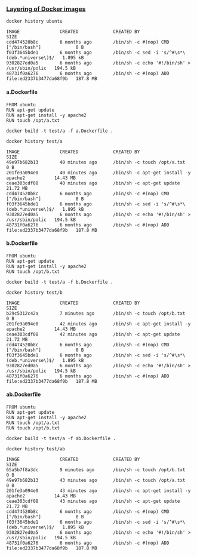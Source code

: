 ### [Layering of Docker images](http://tuhrig.de/layering-of-docker-images/)

`docker history ubuntu`

    IMAGE               CREATED             CREATED BY                                      SIZE
    cdd474520b8c        6 months ago        /bin/sh -c #(nop) CMD ["/bin/bash"]             0 B
    f03f3645bde1        6 months ago        /bin/sh -c sed -i 's/^#\s*\(deb.*universe\)$/   1.895 kB
    9302827ed0a5        6 months ago        /bin/sh -c echo '#!/bin/sh' > /usr/sbin/polic   194.5 kB
    48731f0a6276        6 months ago        /bin/sh -c #(nop) ADD file:ed2337b3477da68f9b   187.8 MB


#### a.Dockerfile

    FROM ubuntu
    RUN apt-get update
    RUN apt-get install -y apache2
    RUN touch /opt/a.txt

`docker build -t test/a -f a.Dockerfile .`

`docker history test/a`

    IMAGE               CREATED             CREATED BY                                      SIZE
    49e97b682b13        40 minutes ago      /bin/sh -c touch /opt/a.txt                     0 B
    201fe3a094e0        40 minutes ago      /bin/sh -c apt-get install -y apache2           14.43 MB
    ceae303cdf08        40 minutes ago      /bin/sh -c apt-get update                       21.72 MB
    cdd474520b8c        6 months ago        /bin/sh -c #(nop) CMD ["/bin/bash"]             0 B
    f03f3645bde1        6 months ago        /bin/sh -c sed -i 's/^#\s*\(deb.*universe\)$/   1.895 kB
    9302827ed0a5        6 months ago        /bin/sh -c echo '#!/bin/sh' > /usr/sbin/polic   194.5 kB
    48731f0a6276        6 months ago        /bin/sh -c #(nop) ADD file:ed2337b3477da68f9b   187.8 MB

#### b.Dockerfile

    FROM ubuntu
    RUN apt-get update
    RUN apt-get install -y apache2
    RUN touch /opt/b.txt

`docker build -t test/a -f b.Dockerfile .`

`docker history test/b`

    IMAGE               CREATED             CREATED BY                                      SIZE
    b29c5312c42a        7 minutes ago       /bin/sh -c touch /opt/b.txt                     0 B
    201fe3a094e0        42 minutes ago      /bin/sh -c apt-get install -y apache2           14.43 MB
    ceae303cdf08        42 minutes ago      /bin/sh -c apt-get update                       21.72 MB
    cdd474520b8c        6 months ago        /bin/sh -c #(nop) CMD ["/bin/bash"]             0 B
    f03f3645bde1        6 months ago        /bin/sh -c sed -i 's/^#\s*\(deb.*universe\)$/   1.895 kB
    9302827ed0a5        6 months ago        /bin/sh -c echo '#!/bin/sh' > /usr/sbin/polic   194.5 kB
    48731f0a6276        6 months ago        /bin/sh -c #(nop) ADD file:ed2337b3477da68f9b   187.8 MB

#### ab.Dockerfile

    FROM ubuntu
    RUN apt-get update
    RUN apt-get install -y apache2
    RUN touch /opt/a.txt
    RUN touch /opt/b.txt

`docker build -t test/a -f ab.Dockerfile .`

`docker history test/ab`

    IMAGE               CREATED             CREATED BY                                      SIZE
    65a5b7f8a3dc        9 minutes ago       /bin/sh -c touch /opt/b.txt                     0 B
    49e97b682b13        43 minutes ago      /bin/sh -c touch /opt/a.txt                     0 B
    201fe3a094e0        43 minutes ago      /bin/sh -c apt-get install -y apache2           14.43 MB
    ceae303cdf08        43 minutes ago      /bin/sh -c apt-get update                       21.72 MB
    cdd474520b8c        6 months ago        /bin/sh -c #(nop) CMD ["/bin/bash"]             0 B
    f03f3645bde1        6 months ago        /bin/sh -c sed -i 's/^#\s*\(deb.*universe\)$/   1.895 kB
    9302827ed0a5        6 months ago        /bin/sh -c echo '#!/bin/sh' > /usr/sbin/polic   194.5 kB
    48731f0a6276        6 months ago        /bin/sh -c #(nop) ADD file:ed2337b3477da68f9b   187.8 MB